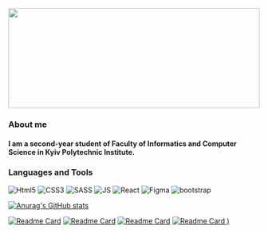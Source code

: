 
<img src="https://media.giphy.com/media/10zxDv7Hv5RF9C/giphy.gif" width="100%" height="200" />


### About me
#### I am a second-year student of Faculty of Informatics and Computer Science in Kyiv Polytechnic Institute.

### Languages and Tools
![Html5](https://img.shields.io/badge/-Html5-41AB58?style=for-the-badge&logo=html5&logoColor=ffffff)
![CSS3](https://img.shields.io/badge/-CSS3-41AB58?style=for-the-badge&logo=css3&logoColor=ffffff)
![SASS](https://img.shields.io/badge/-SASS-41AB58?style=for-the-badge&logo=sass&logoColor=ffffff)
![JS](https://img.shields.io/badge/-JavaScript/es6-41AB58?style=for-the-badge&logo=javascript&logoColor=ffffff)
![React](https://img.shields.io/badge/-React+MUI-41AB58?style=for-the-badge&logo=react&logoColor=ffffff)
![Figma](https://img.shields.io/badge/-Figma-41AB58?style=for-the-badge&logo=figma&logoColor=ffffff)
![bootstrap](https://img.shields.io/badge/-bootstrap5-41AB58?style=for-the-badge&logo=bootstrap&logoColor=ffffff)

[![Anurag's GitHub stats](https://github-readme-stats.vercel.app/api?username=yeezysmem&theme=dark)](https://github.com/yeezysmem/github-readme-stats)

[![Readme Card](https://github-readme-stats.vercel.app/api/pin/?username=yeezysmem&repo=MedicLine.io&theme=dark)](https://github.com/yeezysmem/MedicLine.io)
[![Readme Card](https://github-readme-stats.vercel.app/api/pin/?username=yeezysmem&repo=heine-front&theme=dark)](https://github.com/yeezysmem/heine-front)
[![Readme Card](https://github-readme-stats.vercel.app/api/pin/?username=yeezysmem&repo=WebDEFI&theme=dark)](https://github.com/yeezysmem/WebDefi)
[![Readme Card](https://github-readme-stats.vercel.app/api/pin/?username=WebDefi&repo=compx-gigabyte&theme=dark)
)](https://github.com/WebDefi/compx-gigabyte)


